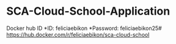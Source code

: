 # SCA-Cloud-School-Application

Docker hub ID
*ID: feliciaebikon
*Password: feliciaebikon25#
https://hub.docker.com/r/feliciaebikon/sca-cloud-school
